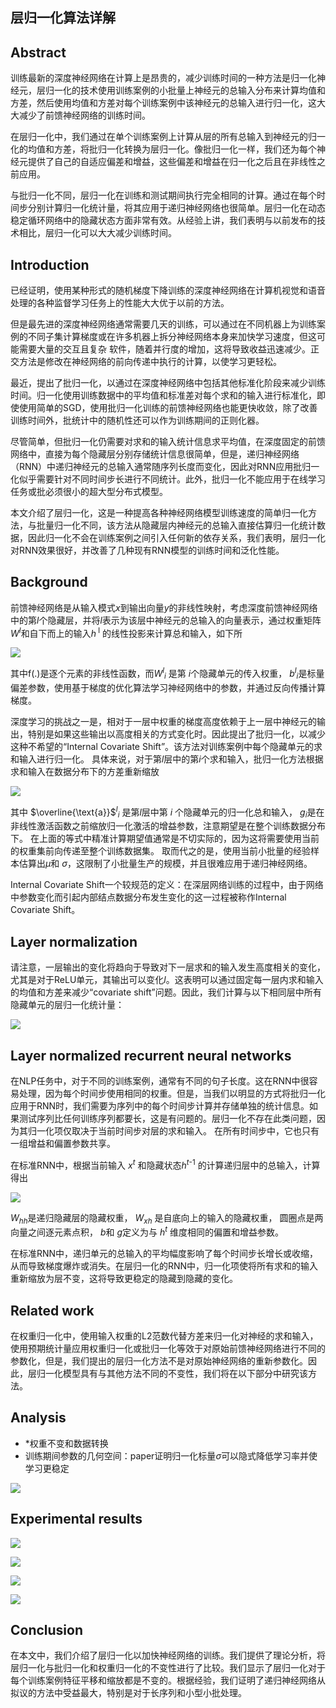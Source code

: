 ## 层归一化算法详解
## Abstract
训练最新的深度神经网络在计算上是昂贵的，减少训练时间的一种方法是归一化神经元，层归一化的技术使用训练案例的小批量上神经元的总输入分布来计算均值和方差，然后使用均值和方差对每个训练案例中该神经元的总输入进行归一化，这大大减少了前馈神经网络的训练时间。


在层归一化中，我们通过在单个训练案例上计算从层的所有总输入到神经元的归一化的均值和方差，将批归一化转换为层归一化。像批归一化一样，我们还为每个神经元提供了自己的自适应偏差和增益，这些偏差和增益在归一化之后且在非线性之前应用。

与批归一化不同，层归一化在训练和测试期间执行完全相同的计算。通过在每个时间步分别计算归一化统计量，将其应用于递归神经网络也很简单。层归一化在动态稳定循环网络中的隐藏状态方面非常有效。从经验上讲，我们表明与以前发布的技术相比，层归一化可以大大减少训练时间。

## Introduction
已经证明，使用某种形式的随机梯度下降训练的深度神经网络在计算机视觉和语音处理的各种监督学习任务上的性能大大优于以前的方法。

但是最先进的深度神经网络通常需要几天的训练，可以通过在不同机器上为训练案例的不同子集计算梯度或在许多机器上拆分神经网络本身来加快学习速度，但这可能需要大量的交互且复杂 软件，随着并行度的增加，这将导致收益迅速减少。正交方法是修改在神经网络的前向传递中执行的计算，以使学习更轻松。

最近，提出了批归一化，以通过在深度神经网络中包括其他标准化阶段来减少训练时间。归一化使用训练数据中的平均值和标准差对每个求和的输入进行标准化，即使使用简单的SGD，使用批归一化训练的前馈神经网络也能更快收敛，除了改善训练时间外，批统计中的随机性还可以作为训练期间的正则化器。

尽管简单，但批归一化仍需要对求和的输入统计信息求平均值，在深度固定的前馈网络中，直接为每个隐藏层分别存储统计信息很简单，但是，递归神经网络（RNN）中递归神经元的总输入通常随序列长度而变化，因此对RNN应用批归一化似乎需要针对不同时间步长进行不同统计。此外，批归一化不能应用于在线学习任务或批必须很小的超大型分布式模型。

本文介绍了层归一化，这是一种提高各种神经网络模型训练速度的简单归一化方法，与批量归一化不同，该方法从隐藏层内神经元的总输入直接估算归一化统计数据，因此归一化不会在训练案例之间引入任何新的依存关系，我们表明，层归一化对RNN效果很好，并改善了几种现有RNN模型的训练时间和泛化性能。


## Background

前馈神经网络是从输入模式$x$到输出向量$y$的非线性映射，考虑深度前馈神经网络中的第$l$个隐藏层，并将$l$表示为该层中神经元的总输入的向量表示，通过权重矩阵 $W$<sup>$l$</sup>和自下而上的输入$h$<sup> l</sup> 的线性投影来计算总和输入，如下所

![](https://ai-studio-static-online.cdn.bcebos.com/e6e7b7d2dd934662a9c6b5f0726ad89e7a28faf96701476ebcf6cafb298b6110)


其中f(.)是逐个元素的非线性函数，而$W$<sup>$l$</sup><sub>$i$</sub>  是第  $i$个隐藏单元的传入权重， $b$<sup>$l$</sup><sub>$i$</sub>是标量偏差参数，使用基于梯度的优化算法学习神经网络中的参数，并通过反向传播计算梯度。

深度学习的挑战之一是，相对于一层中权重的梯度高度依赖于上一层中神经元的输出，特别是如果这些输出以高度相关的方式变化时。因此提出了批归一化，以减少这种不希望的“Internal Covariate Shift”。该方法对训练案例中每个隐藏单元的求和输入进行归一化。 具体来说，对于第$l$层中的第$i$个求和输入，批归一化方法根据求和输入在数据分布下的方差重新缩放

![](https://ai-studio-static-online.cdn.bcebos.com/d476026b6b274893a1185ba78ebb79d66a19381c3030496f819cddfc2ea68ac6)

其中 $\overline{\text{a}}$<sup>$l$</sup><sub>$i$</sub> 是第$l$层中第 $i$ 个隐藏单元的归一化总和输入， $g$<sub>$i$</sub>是在非线性激活函数之前缩放归一化激活的增益参数，注意期望是在整个训练数据分布下。 在上面的等式中精准计算期望值通常是不切实际的，因为这将需要使用当前的权重集前向传递至整个训练数据集。 取而代之的是，使用当前小批量的经验样本估算出$\mu$和 $\sigma$，这限制了小批量生产的规模，并且很难应用于递归神经网络。

Internal Covariate Shift一个较规范的定义：在深层网络训练的过程中，由于网络中参数变化而引起内部结点数据分布发生变化的这一过程被称作Internal Covariate Shift。







## Layer normalization

请注意，一层输出的变化将趋向于导致对下一层求和的输入发生高度相关的变化，尤其是对于ReLU单元，其输出可以变化$l$。这表明可以通过固定每一层内求和输入的均值和方差来减少“covariate shift”问题。因此，我们计算与以下相同层中所有隐藏单元的层归一化统计量：

![](https://ai-studio-static-online.cdn.bcebos.com/e0f548f5a9124844ad52f75ccc86f79a472bfe43b90d4f5b94ee5827298bd9b5)


## Layer normalized recurrent neural networks
在NLP任务中，对于不同的训练案例，通常有不同的句子长度。这在RNN中很容易处理，因为每个时间步使用相同的权重。但是，当我们以明显的方式将批归一化应用于RNN时，我们需要为序列中的每个时间步计算并存储单独的统计信息。如果测试序列比任何训练序列都要长，这是有问题的。层归一化不存在此类问题，因为其归一化项仅取决于当前时间步对层的求和输入。 在所有时间步中，它也只有一组增益和偏置参数共享。

在标准RNN中，根据当前输入 $x$<sup>$t$</sup> 和隐藏状态$h$<sup>$t$-1</sup> 的计算递归层中的总输入，计算得出


![](https://ai-studio-static-online.cdn.bcebos.com/ce01f1c5b94b4e8d9c4da25b5d1e9ad3f5230ca4e2c341d59e24ca3ea5ee5fda)

$W$<sub>$h$$h$</sub>是递归隐藏层的隐藏权重， $W$<sub>$x$$h$</sub> 是自底向上的输入的隐藏权重， 圆圈点是两向量之间逐元素点积，  $b$和 $g$定义为与 $h$<sup>$t$</sup> 维度相同的偏置和增益参数。

在标准RNN中，递归单元的总输入的平均幅度影响了每个时间步长增长或收缩，从而导致梯度爆炸或消失。在层归一化的RNN中，归一化项使将所有求和的输入重新缩放为层不变，这将导致更稳定的隐藏到隐藏的变化。

## Related work

在权重归一化中，使用输入权重的L2范数代替方差来归一化对神经的求和输入，使用预期统计量应用权重归一化或批归一化等效于对原始前馈神经网络进行不同的参数化，但是，我们提出的层归一化方法不是对原始神经网络的重新参数化。因此，层归一化模型具有与其他方法不同的不变性，我们将在以下部分中研究该方法。


## Analysis
* *权重不变和数据转换
* 训练期间参数的几何空间：paper证明归一化标量$σ$可以隐式降低学习率并使学习更稳定

![](https://ai-studio-static-online.cdn.bcebos.com/a39944549b8b46f1814c678635e7c63768663f68656b40188acda4e17b6d4310)


## Experimental results


![](https://ai-studio-static-online.cdn.bcebos.com/91aafb97e44343a69ac688ec940540a3d13cbe771ac344a3a1f95cd7ffbe0b23)


![](https://ai-studio-static-online.cdn.bcebos.com/c1dd2966808f49c8ae2f99426b282b542de53ff988764215a0ae338fb2826b76)


![](https://ai-studio-static-online.cdn.bcebos.com/13a53a0d573540ce891cb5b5f0a43145a164eb4e37ed42d986f9a2d476063229)


![](https://ai-studio-static-online.cdn.bcebos.com/64e29bfbc8384a199bfc4645e8399e683f40b49327ff40a682a261a963c890d7)


## Conclusion
在本文中，我们介绍了层归一化以加快神经网络的训练。我们提供了理论分析，将层归一化与批归一化和权重归一化的不变性进行了比较。我们显示了层归一化对于每个训练案例特征平移和缩放都是不变的。根据经验，我们证明了递归神经网络从拟议的方法中受益最大，特别是对于长序列和小型小批处理。


